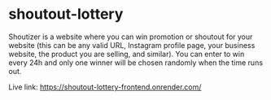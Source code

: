 # shoutout-lottery
Shoutizer is a website where you can win promotion or shoutout for your website (this can be any valid URL, Instagram profile page, your business website, the product you are selling, and similar). You can enter to win every 24h and only one winner will be chosen randomly when the time runs out.

Live link: https://shoutout-lottery-frontend.onrender.com/ 
